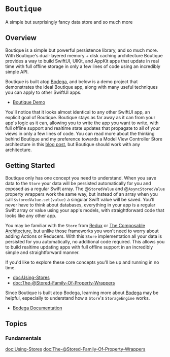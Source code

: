 # ``Boutique``

A simple but surprisingly fancy data store and so much more

## Overview

Boutique is a simple but powerful persistence library, and so much more. With Boutique's dual-layered memory + disk caching architecture Boutique provides a way to build SwiftUI, UIKit, and AppKit apps that update in real time with full offline storage in only a few lines of code using an incredibly simple API.

Boutique is built atop [Bodega](https://github.com/mergesort/Bodega), and below is a demo project that demonstrates the ideal Boutique app, along with many useful techniques you can apply to other SwiftUI apps. 

- [Boutique Demo](https://github.com/mergesort/Boutique/tree/main/Demo)

You'll notice that it looks almost identical to any other SwiftUI app, an explicit goal of Boutique. Boutique stays as far away as it can from your app's logic as it can, allowing you to write the app you want to write, with full offline support and realtime state updates that propagate to all of your views in only a few lines of code. You can read more about the thinking behind Boutique and my preference towards a Model View Controller Store architecture in this [blog post](https://build.ms/2022/06/22/model-view-controller-store), but Boutique should work with any architecture.

## Getting Started

Boutique only has one concept you need to understand. When you save data to the ``Store`` your data will be persisted automatically for you and exposed as a regular Swift array. The @``StoredValue`` and @``AsyncStoredValue`` property wrappers work the same way, but instead of an array when you call `$storedValue.set(value)` a singular Swift value will be saved. You'll never have to think about databases, everything in your app is a regular Swift array or value using your app's models, with straightforward code that looks like any other app.

You may be familiar with the ``Store`` from [Redux](https://redux.js.org/) or [The Composable Architecture](https://github.com/pointfreeco/swift-composable-architecture), but unlike those frameworks you won't need to worry about adding Actions or Reducers. With this ``Store`` implementation all your data is persisted for you automatically, no additional code required. This allows you to build realtime updating apps with full offline support in an incredibly simple and straightforward manner.

If you'd like to explore these core concepts you'll be up and running in no time.

- <doc:Using-Stores>
- <doc:The-@Stored-Family-Of-Property-Wrappers>

Since Boutique is built atop Bodega, learning more about [Bodega](https://github.com/mergesort/Bodega) may be helpful, especially to understand how a ``Store``'s `StorageEngine` works. 

- [Bodega Documentation](https://build.ms/bodega/docs)

## Topics

### Fundamentals

<doc:Using-Stores>
<doc:The-@Stored-Family-Of-Property-Wrappers>
